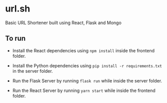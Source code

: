 # url.sh
Basic URL Shortener built using React, Flask and Mongo

## To run

- Install the React dependencies using `npm install` inside the frontend folder.
- Install the Python dependencies using `pip install -r requirements.txt` in the server folder.

- Run the Flask Server by running `flask run` while inside the server folder.
- Run the React Server by running `yarn start` while inside the frontend folder.
